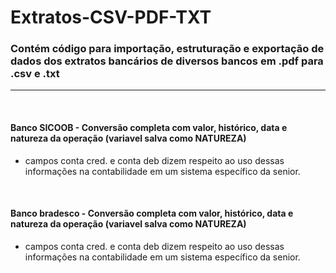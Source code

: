 # Extratos-CSV-PDF-TXT
### Contém código para importação, estruturação e exportação de dados dos extratos bancários de diversos bancos em .pdf para .csv e .txt 
------------------------------------------------------------------------------------------------------------------------------------------
<br/>

#### Banco SICOOB - Conversão completa com valor, histórico, data e natureza da operação (variavel salva como NATUREZA)
  - campos conta cred. e conta deb dizem respeito ao uso dessas informações na contabilidade em um sistema específico da senior.
<br/>

#### Banco bradesco - Conversão completa com valor, histórico, data e natureza da operação (variavel salva como NATUREZA)
  - campos conta cred. e conta deb dizem respeito ao uso dessas informações na contabilidade em um sistema específico da senior.
